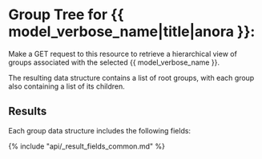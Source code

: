# Group Tree for {{ model_verbose_name|title|anora }}:

Make a GET request to this resource to retrieve a hierarchical view of groups
associated with the selected {{ model_verbose_name }}.

The resulting data structure contains a list of root groups, with each group
also containing a list of its children.

## Results

Each group data structure includes the following fields:

{% include "api/_result_fields_common.md" %}

